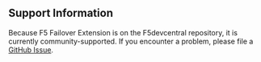 ## Support Information

Because F5 Failover Extension is on the F5devcentral repository, it is currently 
community-supported. If you encounter a problem, please file a [GitHub Issue](https://github.com/f5devcentral/f5-cloud-failover-extension/issues).
